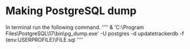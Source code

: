 # Making PostgreSQL dump

In terminal run the following command.
''''
& 'C:\Program Files\PostgreSQL\17\bin\pg_dump.exe' -U postgres -d updatetrackerdb -f $($env:USERPROFILE)\FILE.sql
''''
